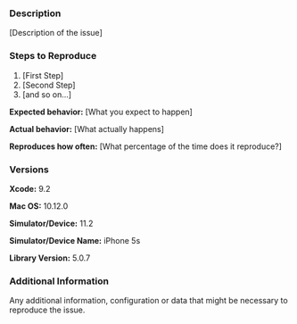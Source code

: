 ### Description

[Description of the issue]

### Steps to Reproduce

1. [First Step]
2. [Second Step]
3. [and so on...]

**Expected behavior:** [What you expect to happen]

**Actual behavior:** [What actually happens]

**Reproduces how often:** [What percentage of the time does it reproduce?]

### Versions

**Xcode:** 9.2

**Mac OS:** 10.12.0

**Simulator/Device:** 11.2

**Simulator/Device Name:** iPhone 5s

**Library Version:** 5.0.7

### Additional Information

Any additional information, configuration or data that might be necessary to reproduce the issue.
